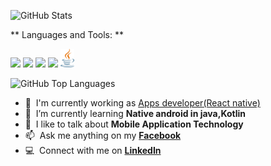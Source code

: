 ![GitHub Stats](https://github-readme-stats.vercel.app/api?username=sajibsaha4647&count_private=true&show_icons=true&theme=vue)


** Languages and Tools: **

<code><img height="30" src="https://github.com/rasu007/rasu007/blob/main/android_vs_ios.jpg"></code>
<code><img height="30" src="https://github.com/rasu007/rasu007/blob/main/logo.png"></code>
<code><img height="30" src="https://github.com/rasu007/rasu007/blob/main/images.png"></code>
<code><img height="30" src="https://github.com/rasu007/rasu007/blob/main/images.jpeg"></code>
<code><img height="30" src="https://github.com/hossensyedriadh/hossensyedriadh/blob/main/images/java.png"></code>

![GitHub Top Languages](https://github-readme-stats.vercel.app/api/top-langs/?username=sajibsaha4647&layout=compact&theme=vue)

- :office: &nbsp;I'm currently working as <a href="">Apps developer(React native)</a>
- :seedling: &nbsp;I’m currently learning **Native android in java,Kotlin**
- :speech_balloon: &nbsp;I like to talk about **Mobile Application Technology**
- :mailbox: &nbsp;Ask me anything on my <a href="https://www.facebook.com/sajibSaha4647/">**Facebook**</a>
- :computer: &nbsp;Connect with me on <a href="https://www.linkedin.com/in/sajib-chandra-saha-9a94041b9/">**LinkedIn**</a>
